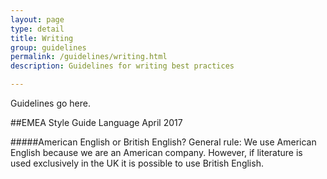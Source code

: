 ```yaml
---
layout: page
type: detail
title: Writing
group: guidelines
permalink: /guidelines/writing.html
description: Guidelines for writing best practices

---
```


Guidelines go here.

##EMEA Style Guide Language
April 2017

#####American English or British English?
General rule: We use American English because we are an American company.
However, if literature is used exclusively in the UK it is possible to use British English.